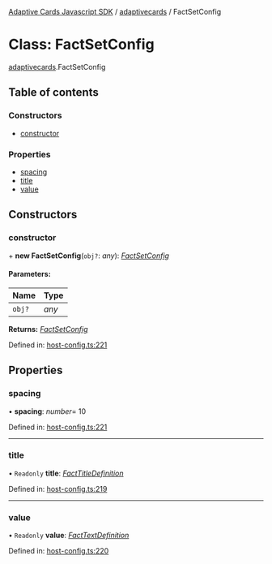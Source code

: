 [Adaptive Cards Javascript SDK](../README.md) / [adaptivecards](../modules/adaptivecards.md) / FactSetConfig

# Class: FactSetConfig

[adaptivecards](../modules/adaptivecards.md).FactSetConfig

## Table of contents

### Constructors

- [constructor](adaptivecards.factsetconfig.md#constructor)

### Properties

- [spacing](adaptivecards.factsetconfig.md#spacing)
- [title](adaptivecards.factsetconfig.md#title)
- [value](adaptivecards.factsetconfig.md#value)

## Constructors

### constructor

\+ **new FactSetConfig**(`obj?`: _any_): [_FactSetConfig_](host_config.factsetconfig.md)

#### Parameters:

| Name   | Type  |
| :----- | :---- |
| `obj?` | _any_ |

**Returns:** [_FactSetConfig_](host_config.factsetconfig.md)

Defined in: [host-config.ts:221](https://github.com/microsoft/AdaptiveCards/blob/0938a1f10/source/nodejs/adaptivecards/src/host-config.ts#L221)

## Properties

### spacing

• **spacing**: _number_= 10

Defined in: [host-config.ts:221](https://github.com/microsoft/AdaptiveCards/blob/0938a1f10/source/nodejs/adaptivecards/src/host-config.ts#L221)

---

### title

• `Readonly` **title**: [_FactTitleDefinition_](host_config.facttitledefinition.md)

Defined in: [host-config.ts:219](https://github.com/microsoft/AdaptiveCards/blob/0938a1f10/source/nodejs/adaptivecards/src/host-config.ts#L219)

---

### value

• `Readonly` **value**: [_FactTextDefinition_](host_config.facttextdefinition.md)

Defined in: [host-config.ts:220](https://github.com/microsoft/AdaptiveCards/blob/0938a1f10/source/nodejs/adaptivecards/src/host-config.ts#L220)
